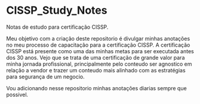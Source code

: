 # CISSP_Study_Notes
Notas de estudo para certificação CISSP.

Meu objetivo com a criação deste repositorio é divulgar minhas anotações no meu processo de capacitação para a certificação CISSP.
A certificação CISSP está presente como uma das minhas metas para ser executada antes dos 30 anos. Vejo que se trata de uma certificação de grande valor para minha jornada profissional, principalmente pelo conteudo ser agnostico em relação a vendor e trazer um conteudo mais alinhado com as estratégias para segurança de um negocio.

Vou adicionando nesse repositorio minhas anotações diarias sempre que possivel. 
